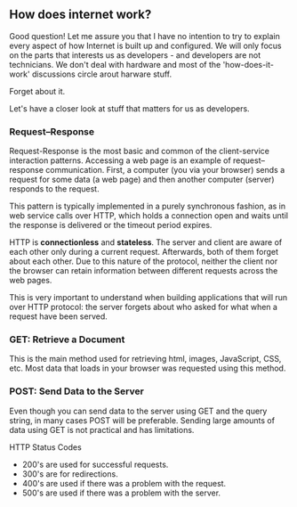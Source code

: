 ## How does internet work?
Good question! Let me assure you that I have no intention to try to explain every aspect of how Internet is built up and configured. We will only focus on the parts that interests us as developers - and developers are not technicians. We don't deal with hardware and most of the 'how-does-it-work' discussions circle arout harware stuff. 

Forget about it.

Let's have a closer look at stuff that matters for us as developers.

### Request–Response
Request-Response is the most basic and common of the client-service interaction patterns. Accessing a web page is an example of request–response communication. First, a  computer (you via your browser) sends a request for some data (a web page) and then another computer (server) responds to the request. 

This pattern is typically implemented in a purely synchronous fashion, as in web service calls over HTTP, which holds a connection open and waits until the response is delivered or the timeout period expires. 

HTTP is **connectionless** and **stateless**. The server and client are aware of each other only during a current request. Afterwards, both of them forget about each other. Due to this nature of the protocol, neither the client nor the browser can retain information between different requests across the web pages.

This is very important to understand when building applications that will run over HTTP protocol: the server forgets about who asked for what when a request have been served. 

### GET: Retrieve a Document

This is the main method used for retrieving html, images, JavaScript, CSS, etc. Most data that loads in your browser was requested using this method.

### POST: Send Data to the Server

Even though you can send data to the server using GET and the query string, in many cases POST will be preferable. Sending large amounts of data using GET is not practical and has limitations.

HTTP Status Codes
* 200's are used for successful requests.
* 300's are for redirections.
* 400's are used if there was a problem with the request.
* 500's are used if there was a problem with the server.







